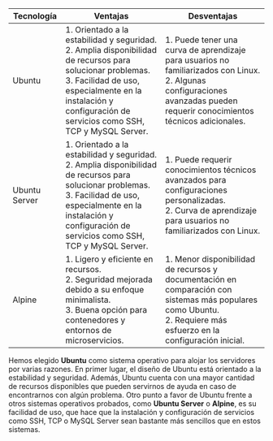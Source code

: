 | Tecnología    | Ventajas                                                                                                                                                                | Desventajas                                                                                                                                                      |
|---------------|-------------------------------------------------------------------------------------------------------------------------------------------------------------------------|------------------------------------------------------------------------------------------------------------------------------------------------------------------|
| Ubuntu        | 1. Orientado a la estabilidad y seguridad.<br>2. Amplia disponibilidad de recursos para solucionar problemas.<br>3. Facilidad de uso, especialmente en la instalación y configuración de servicios como SSH, TCP y MySQL Server. | 1. Puede tener una curva de aprendizaje para usuarios no familiarizados con Linux.<br>2. Algunas configuraciones avanzadas pueden requerir conocimientos técnicos adicionales. |
| Ubuntu Server | 1. Orientado a la estabilidad y seguridad.<br>2. Amplia disponibilidad de recursos para solucionar problemas.<br>3. Facilidad de uso, especialmente en la instalación y configuración de servicios como SSH, TCP y MySQL Server. | 1. Puede requerir conocimientos técnicos avanzados para configuraciones personalizadas.<br>2. Curva de aprendizaje para usuarios no familiarizados con Linux.             |
| Alpine        | 1. Ligero y eficiente en recursos.<br>2. Seguridad mejorada debido a su enfoque minimalista.<br>3. Buena opción para contenedores y entornos de microservicios.                    | 1. Menor disponibilidad de recursos y documentación en comparación con sistemas más populares como Ubuntu.<br>2. Requiere más esfuerzo en la configuración inicial.             |
            

Hemos elegido **Ubuntu** como sistema operativo para alojar los servidores por varias razones. En primer lugar, el diseño de Ubuntu está orientado a la estabilidad y seguridad. Además, Ubuntu cuenta con una mayor cantidad de recursos disponibles que pueden servirnos de ayuda en caso de encontrarnos con algún problema. Otro punto a favor de Ubuntu frente a otros sistemas operativos probados, como **Ubuntu Server** o **Alpine**, es su facilidad de uso, que hace que la instalación y configuración de servicios como SSH, TCP o MySQL Server sean bastante más sencillos que en estos sistemas.